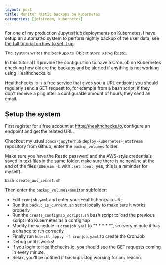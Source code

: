 ```yaml
---
layout: post
title: Monitor Restic backups on Kubernetes
categories: [jetstream, kubernetes]
---
```


For one of my production JupyterHub deployments on Kubernetes, I have setup an automated
system to perform nightly backup of the user data, see [the full tutorial on how to set it up](https://zonca.dev/2021/04/jetstream-backup-kubernetes-volumes-object-store.html).

The system writes the backups to Object store using [Restic](https://restic.net/).

In this tutorial I'll provide the configuration to have a CronJob on Kubernetes checking how old are the backups and be alerted if anything is not working using Healthchecks.io.

Healthchecks.io is a free service that gives you a URL endpoint you should regularly send a GET request to, for example from a bash script, if they don't receive a ping after a configurable amount of hours, they send an email.

## Setup the system

First register for a free account at <https://healthchecks.io>, configure an endpoint and get the related URL.

Checkout my usual `zonca/jupyterhub-deploy-kubernetes-jetstream` repository from Github, enter the `backup_volumes` folder.

Make sure you have the Restic password and the AWS-style credentials saved in text files in the same folder, make sure there is no newline at the end of the files (use `vim -b` with `:set noeol`, yes, this is a reminder for myself).

    bash create_aws_secret.sh

Then enter the `backup_volumes/monitor` subfolder:

* Edit `cronjob.yaml` and enter your Healthchecks.io URL
* Run the `backup_is_current.sh` script locally to make sure it works properly
* Run the `create_configmap_scripts.sh` bash script to load the previous script into Kubernetes as a configmap
* Modify the schedule in `cronjob.yaml` to "* * * * *", so every minute it has a chance to run correctly
* Finally run `kubectl apply -f cronjob.yaml` to create the CronJob
* Debug until it works!
* If you login to Healthchecks.io, you should see the GET requests coming in every minute.
* Relax, you'll be notified if backups stop working for any reason.
